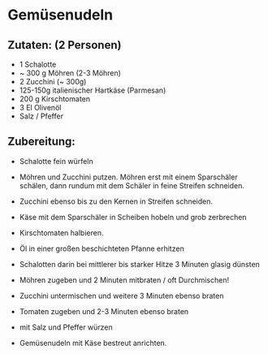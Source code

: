 Gemüsenudeln
==================================

Zutaten: (2 Personen)
---------------
 * 1 Schalotte
 * ~ 300 g Möhren (2-3 Möhren)
 * 2 Zucchini (~ 300g)
 * 125-150g italienischer Hartkäse (Parmesan)
 * 200 g Kirschtomaten
 * 3 El Olivenöl
 * Salz / Pfeffer
 


Zubereitung:
--------------

 - Schalotte fein würfeln
 - Möhren und Zucchini putzen. Möhren erst mit einem Sparschäler schälen, dann rundum mit dem Schäler in feine Streifen schneiden. 
 - Zucchini ebenso bis zu den Kernen in Streifen schneiden.
 - Käse mit dem Sparschäler in Scheiben hobeln und grob zerbrechen
 - Kirschtomaten halbieren.

 - Öl in einer großen beschichteten Pfanne erhitzen
 - Schalotten darin bei mittlerer bis starker Hitze 3 Minuten glasig dünsten
 - Möhren zugeben und 2 Minuten mitbraten / oft Durchmischen!
 - Zucchini untermischen und weitere 3 Minuten ebenso braten
 - Tomaten zugeben und 2-3 Minuten ebenso braten
 - mit Salz und Pfeffer würzen


 - Gemüsenudeln mit Käse bestreut anrichten.